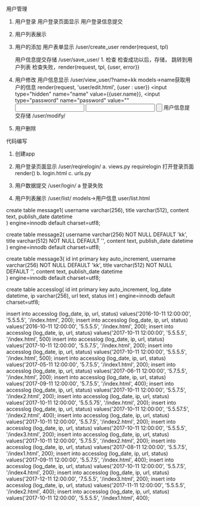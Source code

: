 用户管理

1. 用户登录
    用户登录页面显示
    用户登录信息提交
2. 用户列表展示
3. 用户的添加
    用户表单显示
        /user/create_user
        render(request, tpl)

    用户信息提交存储
        /user/save_user/
            1. 检查
               检查成功以后，存储， 跳转到用户列表
               检查失败，render(request, tpl, {user, error})

4. 用户修改
    用户信息显示 /user/view_user/?name=kk
        models->name获取用户的信息
        render(request, 'user/edit.html', {user : user})
        <input type="hidden" name="name" value={{user.name}},
        <input type="password" name="password" value=""
        <input type="text" name="age" />
        <input type="text" name="tel" />
        <input type="submit" value=""/>
    用户信息提交存储
        /user/modify/
5. 用户删除

代码编写
1. 创建app
2. 用户登录页面显示
    /user/reqirelogin/
    a. views.py
        requirelogin
        打开登录页面 render()
    b. login.html
    c. urls.py
3. 用户数据提交
    /user/login/
    a 登录失败



4. 用户列表展示
    /user/list/
    models->用户信息
    user/list.html

create table message1(
    username varchar(256),
    title varchar(512),
    content text,
    publish_date datetime   
) engine=innodb default charset=utf8;

create table message2(
    username varchar(256) NOT NULL DEFAULT 'kk',
    title varchar(512) NOT NULL DEFAULT '',
    content text,
    publish_date datetime   
) engine=innodb default charset=utf8;

create table message3(
    id int primary key auto_increment,
    username varchar(256) NOT NULL DEFAULT 'kk',
    title varchar(512) NOT NULL DEFAULT '',
    content text,
    publish_date datetime   
) engine=innodb default charset=utf8;



create table accesslog(
    id int primary key auto_increment,
    log_date datetime,
    ip varchar(256),
    url text,
    status int
) engine=innodb default charset=utf8;

insert into accesslog (log_date, ip, url, status) values('2016-10-11 12:00:00', '5.5.5.5', '/index.html', 200);
insert into accesslog (log_date, ip, url, status) values('2016-10-11 12:00:00', '5.5.5.5', '/index.html', 200);
insert into accesslog (log_date, ip, url, status) values('2017-10-11 12:00:00', '5.5.5.5', '/index.html', 500)
insert into accesslog (log_date, ip, url, status) values('2017-10-11 12:00:00', '5.5.7.5', '/index.html', 200);
insert into accesslog (log_date, ip, url, status) values('2017-10-11 12:00:00', '5.5.5.5', '/index.html', 500);
insert into accesslog (log_date, ip, url, status) values('2017-05-11 12:00:00', '5.7.5.5', '/index1.html', 200);
insert into accesslog (log_date, ip, url, status) values('2017-06-11 12:00:00', '5.7.5.5', '/index.html', 200);
insert into accesslog (log_date, ip, url, status) values('2017-09-11 12:00:00', '5.7.5.5', '/index.html', 400);
insert into accesslog (log_date, ip, url, status) values('2017-10-11 12:00:00', '5.5.7.5', '/index2.html', 200);
insert into accesslog (log_date, ip, url, status) values('2017-10-11 12:00:00', '5.5.5.75', '/index.html', 200);
insert into accesslog (log_date, ip, url, status) values('2017-10-11 12:00:00', '5.5.57.5', '/index2.html', 400);
insert into accesslog (log_date, ip, url, status) values('2017-10-11 12:00:00', '5.5.7.5', '/index2.html', 200);
insert into accesslog (log_date, ip, url, status) values('2017-10-11 12:00:00', '5.5.5.5', '/index3.html', 200);
insert into accesslog (log_date, ip, url, status) values('2017-10-11 12:00:00', '5.7.5.5', '/index2.html', 200);
insert into accesslog (log_date, ip, url, status) values('2017-08-11 12:00:00', '5.5.7.5', '/index1.html', 200);
insert into accesslog (log_date, ip, url, status) values('2017-09-11 12:00:00', '5.5.7.5', '/index.html', 400);
insert into accesslog (log_date, ip, url, status) values('2017-10-11 12:00:00', '5.5.7.5', '/index4.html', 200);
insert into accesslog (log_date, ip, url, status) values('2017-12-11 12:00:00', '7.5.5.5', '/index3.html', 200);
insert into accesslog (log_date, ip, url, status) values('2017-11-11 12:00:00', '5.5.5.5', '/index2.html', 400);
insert into accesslog (log_date, ip, url, status) values('2017-10-11 12:00:00', '5.5.5.5', '/index1.html', 400);
